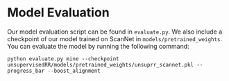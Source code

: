 # Model Evaluation 

Our model evaluation script can be found in `evaluate.py`. We also include a checkpoint of our model
trained on ScanNet in `models/pretrained_weights`. You can evaluate the model by running the
following command:

```
python evaluate.py mine --checkpoint unsupervisedRR/models/pretrained_weights/unsuprr_scannet.pkl --progress_bar --boost_alignment
```
